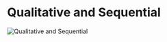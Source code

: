 # Qualitative and Sequential
![Qualitative and Sequential](http://storm-is-brewing.com/img/bootcamp/qual-seq.gif)

